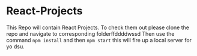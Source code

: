 # React-Projects
This Repo will contain React Projects.
To check them out please clone the repo and navigate to corresponding folderffddddwssd
Then use the command `npm install` and then `npm start` this will fire up a local server for yo dsu.
